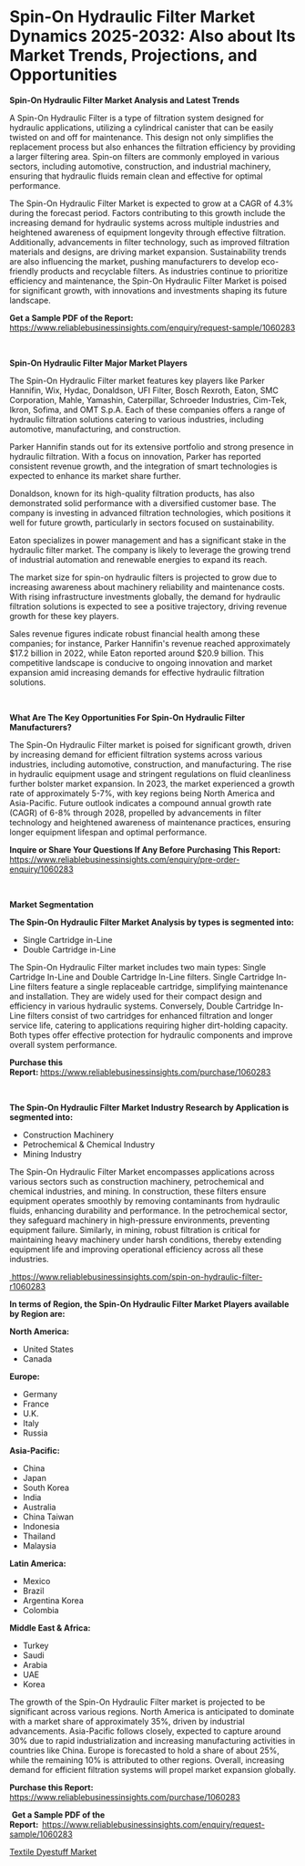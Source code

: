 <p><h1>Spin-On Hydraulic Filter Market Dynamics 2025-2032: Also about Its Market Trends, Projections, and Opportunities</h1></p><p><strong>Spin-On Hydraulic Filter Market Analysis and Latest Trends</strong></p>
<p><p>A Spin-On Hydraulic Filter is a type of filtration system designed for hydraulic applications, utilizing a cylindrical canister that can be easily twisted on and off for maintenance. This design not only simplifies the replacement process but also enhances the filtration efficiency by providing a larger filtering area. Spin-on filters are commonly employed in various sectors, including automotive, construction, and industrial machinery, ensuring that hydraulic fluids remain clean and effective for optimal performance.</p><p>The Spin-On Hydraulic Filter Market is expected to grow at a CAGR of 4.3% during the forecast period. Factors contributing to this growth include the increasing demand for hydraulic systems across multiple industries and heightened awareness of equipment longevity through effective filtration. Additionally, advancements in filter technology, such as improved filtration materials and designs, are driving market expansion. Sustainability trends are also influencing the market, pushing manufacturers to develop eco-friendly products and recyclable filters. As industries continue to prioritize efficiency and maintenance, the Spin-On Hydraulic Filter Market is poised for significant growth, with innovations and investments shaping its future landscape.</p></p>
<p><strong>Get a Sample PDF of the Report:&nbsp;</strong> <a href="https://www.reliablebusinessinsights.com/enquiry/request-sample/1060283?utm_campaign=2940&utm_medium=2&utm_source=Github&utm_content=ia&utm_term=22032025&utm_id=spin-on-hydraulic-filter">https://www.reliablebusinessinsights.com/enquiry/request-sample/1060283</a></p>
<p>&nbsp;</p>
<p><strong>Spin-On Hydraulic Filter Major Market Players</strong></p>
<p><p>The Spin-On Hydraulic Filter market features key players like Parker Hannifin, Wix, Hydac, Donaldson, UFI Filter, Bosch Rexroth, Eaton, SMC Corporation, Mahle, Yamashin, Caterpillar, Schroeder Industries, Cim-Tek, Ikron, Sofima, and OMT S.p.A. Each of these companies offers a range of hydraulic filtration solutions catering to various industries, including automotive, manufacturing, and construction.</p><p>Parker Hannifin stands out for its extensive portfolio and strong presence in hydraulic filtration. With a focus on innovation, Parker has reported consistent revenue growth, and the integration of smart technologies is expected to enhance its market share further. </p><p>Donaldson, known for its high-quality filtration products, has also demonstrated solid performance with a diversified customer base. The company is investing in advanced filtration technologies, which positions it well for future growth, particularly in sectors focused on sustainability.</p><p>Eaton specializes in power management and has a significant stake in the hydraulic filter market. The company is likely to leverage the growing trend of industrial automation and renewable energies to expand its reach.</p><p>The market size for spin-on hydraulic filters is projected to grow due to increasing awareness about machinery reliability and maintenance costs. With rising infrastructure investments globally, the demand for hydraulic filtration solutions is expected to see a positive trajectory, driving revenue growth for these key players.</p><p>Sales revenue figures indicate robust financial health among these companies; for instance, Parker Hannifin's revenue reached approximately $17.2 billion in 2022, while Eaton reported around $20.9 billion. This competitive landscape is conducive to ongoing innovation and market expansion amid increasing demands for effective hydraulic filtration solutions.</p></p>
<p>&nbsp;</p>
<p><strong>What Are The Key Opportunities For Spin-On Hydraulic Filter Manufacturers?</strong></p>
<p><p>The Spin-On Hydraulic Filter market is poised for significant growth, driven by increasing demand for efficient filtration systems across various industries, including automotive, construction, and manufacturing. The rise in hydraulic equipment usage and stringent regulations on fluid cleanliness further bolster market expansion. In 2023, the market experienced a growth rate of approximately 5-7%, with key regions being North America and Asia-Pacific. Future outlook indicates a compound annual growth rate (CAGR) of 6-8% through 2028, propelled by advancements in filter technology and heightened awareness of maintenance practices, ensuring longer equipment lifespan and optimal performance.</p></p>
<p><strong>Inquire or Share Your Questions If Any Before Purchasing This Report:</strong> <a href="https://www.reliablebusinessinsights.com/enquiry/pre-order-enquiry/1060283?utm_campaign=2940&utm_medium=2&utm_source=Github&utm_content=ia&utm_term=22032025&utm_id=spin-on-hydraulic-filter">https://www.reliablebusinessinsights.com/enquiry/pre-order-enquiry/1060283</a></p>
<p>&nbsp;</p>
<p><strong>Market Segmentation</strong></p>
<p><strong>The Spin-On Hydraulic Filter Market Analysis by types is segmented into:</strong></p>
<p><ul><li>Single Cartridge in-Line</li><li>Double Cartridge in-Line</li></ul></p>
<p><p>The Spin-On Hydraulic Filter market includes two main types: Single Cartridge In-Line and Double Cartridge In-Line filters. Single Cartridge In-Line filters feature a single replaceable cartridge, simplifying maintenance and installation. They are widely used for their compact design and efficiency in various hydraulic systems. Conversely, Double Cartridge In-Line filters consist of two cartridges for enhanced filtration and longer service life, catering to applications requiring higher dirt-holding capacity. Both types offer effective protection for hydraulic components and improve overall system performance.</p></p>
<p><strong>Purchase this Report:&nbsp;</strong><a href="https://www.reliablebusinessinsights.com/purchase/1060283?utm_campaign=2940&utm_medium=2&utm_source=Github&utm_content=ia&utm_term=22032025&utm_id=spin-on-hydraulic-filter">https://www.reliablebusinessinsights.com/purchase/1060283</a></p>
<p>&nbsp;</p>
<p><strong>The Spin-On Hydraulic Filter Market Industry Research by Application is segmented into:</strong></p>
<p><ul><li>Construction Machinery</li><li>Petrochemical & Chemical Industry</li><li>Mining Industry</li></ul></p>
<p><p>The Spin-On Hydraulic Filter Market encompasses applications across various sectors such as construction machinery, petrochemical and chemical industries, and mining. In construction, these filters ensure equipment operates smoothly by removing contaminants from hydraulic fluids, enhancing durability and performance. In the petrochemical sector, they safeguard machinery in high-pressure environments, preventing equipment failure. Similarly, in mining, robust filtration is critical for maintaining heavy machinery under harsh conditions, thereby extending equipment life and improving operational efficiency across all these industries.</p></p>
<p><a href="https://www.reliablebusinessinsights.com/spin-on-hydraulic-filter-r1060283?utm_campaign=2940&utm_medium=2&utm_source=Github&utm_content=ia&utm_term=22032025&utm_id=spin-on-hydraulic-filter">&nbsp;https://www.reliablebusinessinsights.com/spin-on-hydraulic-filter-r1060283</a></p>
<p><strong>In terms of Region, the Spin-On Hydraulic Filter Market Players available by Region are:</strong></p>
<p>
    <p> <strong> North America: </strong>
        <ul>
            <li>United States</li>
            <li>Canada</li>
        </ul>
        </p> 
    <p> <strong> Europe: </strong>
        <ul>
            <li>Germany</li>
            <li>France</li>
            <li>U.K.</li>
            <li>Italy</li>
            <li>Russia</li>
        </ul>
        </p> 
    <p> <strong> Asia-Pacific: </strong>
        <ul>
            <li>China</li>
            <li>Japan</li>
            <li>South Korea</li>
            <li>India</li>
            <li>Australia</li>
            <li>China Taiwan</li>
            <li>Indonesia</li>
            <li>Thailand</li>
            <li>Malaysia</li>
        </ul>
        </p> 
    <p> <strong> Latin America: </strong>
        <ul>
            <li>Mexico</li>
            <li>Brazil</li>
            <li>Argentina Korea</li>
            <li>Colombia</li>
        </ul>
        </p> 
    <p> <strong> Middle East & Africa: </strong>
        <ul>
            <li>Turkey</li>
            <li>Saudi</li>
            <li>Arabia</li>
            <li>UAE</li>
            <li>Korea</li>
        </ul>
    </p>
    </p>
<p><p>The growth of the Spin-On Hydraulic Filter market is projected to be significant across various regions. North America is anticipated to dominate with a market share of approximately 35%, driven by industrial advancements. Asia-Pacific follows closely, expected to capture around 30% due to rapid industrialization and increasing manufacturing activities in countries like China. Europe is forecasted to hold a share of about 25%, while the remaining 10% is attributed to other regions. Overall, increasing demand for efficient filtration systems will propel market expansion globally.</p></p>
<p><strong>Purchase this Report: </strong><a href="https://www.reliablebusinessinsights.com/purchase/1060283?utm_campaign=2940&utm_medium=2&utm_source=Github&utm_content=ia&utm_term=22032025&utm_id=spin-on-hydraulic-filter">https://www.reliablebusinessinsights.com/purchase/1060283</a></p>
<p>&nbsp;<strong>Get a Sample PDF of the Report:&nbsp;&nbsp;</strong><a href="https://www.reliablebusinessinsights.com/enquiry/request-sample/1060283?utm_campaign=2940&utm_medium=2&utm_source=Github&utm_content=ia&utm_term=22032025&utm_id=spin-on-hydraulic-filter">https://www.reliablebusinessinsights.com/enquiry/request-sample/1060283</a></p>
<p><strong></strong></p>
<p><p><a href="https://github.com/lashaunm5st/Market-Research-Report-List-1/blob/main/textile-dyestuff-market.md?utm_campaign=2940&utm_medium=2&utm_source=Github&utm_content=ia&utm_term=22032025&utm_id=spin-on-hydraulic-filter">Textile Dyestuff Market</a></p></p>